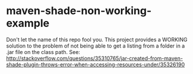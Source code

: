 # maven-shade-non-working-example

Don't let the name of this repo fool you. This project provides a WORKING solution to the problem of not being able to get a listing from a folder in a .jar file on the class path.  See: http://stackoverflow.com/questions/35310765/jar-created-from-maven-shade-plugin-throws-error-when-accessing-resources-under/35326190

